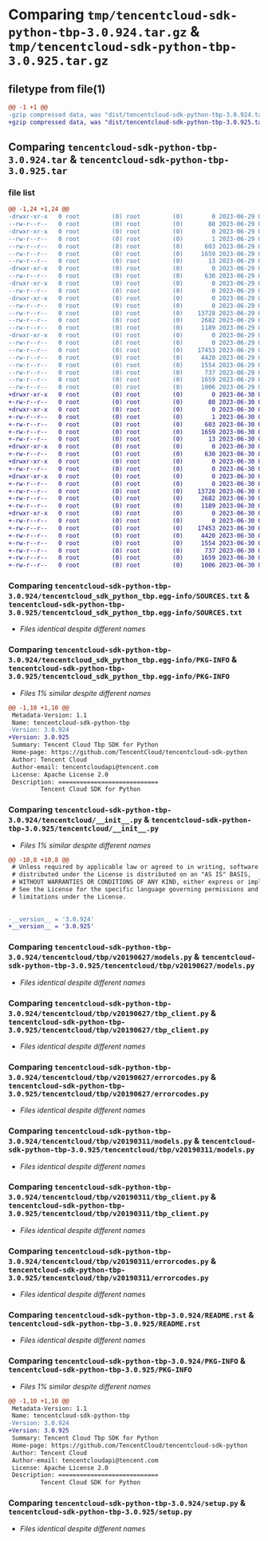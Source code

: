# Comparing `tmp/tencentcloud-sdk-python-tbp-3.0.924.tar.gz` & `tmp/tencentcloud-sdk-python-tbp-3.0.925.tar.gz`

## filetype from file(1)

```diff
@@ -1 +1 @@
-gzip compressed data, was "dist/tencentcloud-sdk-python-tbp-3.0.924.tar", last modified: Thu Jun 29 00:42:40 2023, max compression
+gzip compressed data, was "dist/tencentcloud-sdk-python-tbp-3.0.925.tar", last modified: Fri Jun 30 02:22:18 2023, max compression
```

## Comparing `tencentcloud-sdk-python-tbp-3.0.924.tar` & `tencentcloud-sdk-python-tbp-3.0.925.tar`

### file list

```diff
@@ -1,24 +1,24 @@
-drwxr-xr-x   0 root         (0) root         (0)        0 2023-06-29 00:42:40.000000 tencentcloud-sdk-python-tbp-3.0.924/
--rw-r--r--   0 root         (0) root         (0)       88 2023-06-29 00:42:40.000000 tencentcloud-sdk-python-tbp-3.0.924/setup.cfg
-drwxr-xr-x   0 root         (0) root         (0)        0 2023-06-29 00:42:40.000000 tencentcloud-sdk-python-tbp-3.0.924/tencentcloud_sdk_python_tbp.egg-info/
--rw-r--r--   0 root         (0) root         (0)        1 2023-06-29 00:42:40.000000 tencentcloud-sdk-python-tbp-3.0.924/tencentcloud_sdk_python_tbp.egg-info/dependency_links.txt
--rw-r--r--   0 root         (0) root         (0)      603 2023-06-29 00:42:40.000000 tencentcloud-sdk-python-tbp-3.0.924/tencentcloud_sdk_python_tbp.egg-info/SOURCES.txt
--rw-r--r--   0 root         (0) root         (0)     1659 2023-06-29 00:42:40.000000 tencentcloud-sdk-python-tbp-3.0.924/tencentcloud_sdk_python_tbp.egg-info/PKG-INFO
--rw-r--r--   0 root         (0) root         (0)       13 2023-06-29 00:42:40.000000 tencentcloud-sdk-python-tbp-3.0.924/tencentcloud_sdk_python_tbp.egg-info/top_level.txt
-drwxr-xr-x   0 root         (0) root         (0)        0 2023-06-29 00:42:40.000000 tencentcloud-sdk-python-tbp-3.0.924/tencentcloud/
--rw-r--r--   0 root         (0) root         (0)      630 2023-06-29 00:42:40.000000 tencentcloud-sdk-python-tbp-3.0.924/tencentcloud/__init__.py
-drwxr-xr-x   0 root         (0) root         (0)        0 2023-06-29 00:42:40.000000 tencentcloud-sdk-python-tbp-3.0.924/tencentcloud/tbp/
--rw-r--r--   0 root         (0) root         (0)        0 2023-06-29 00:42:40.000000 tencentcloud-sdk-python-tbp-3.0.924/tencentcloud/tbp/__init__.py
-drwxr-xr-x   0 root         (0) root         (0)        0 2023-06-29 00:42:40.000000 tencentcloud-sdk-python-tbp-3.0.924/tencentcloud/tbp/v20190627/
--rw-r--r--   0 root         (0) root         (0)        0 2023-06-29 00:42:40.000000 tencentcloud-sdk-python-tbp-3.0.924/tencentcloud/tbp/v20190627/__init__.py
--rw-r--r--   0 root         (0) root         (0)    13728 2023-06-29 00:42:40.000000 tencentcloud-sdk-python-tbp-3.0.924/tencentcloud/tbp/v20190627/models.py
--rw-r--r--   0 root         (0) root         (0)     2682 2023-06-29 00:42:40.000000 tencentcloud-sdk-python-tbp-3.0.924/tencentcloud/tbp/v20190627/tbp_client.py
--rw-r--r--   0 root         (0) root         (0)     1189 2023-06-29 00:42:40.000000 tencentcloud-sdk-python-tbp-3.0.924/tencentcloud/tbp/v20190627/errorcodes.py
-drwxr-xr-x   0 root         (0) root         (0)        0 2023-06-29 00:42:40.000000 tencentcloud-sdk-python-tbp-3.0.924/tencentcloud/tbp/v20190311/
--rw-r--r--   0 root         (0) root         (0)        0 2023-06-29 00:42:40.000000 tencentcloud-sdk-python-tbp-3.0.924/tencentcloud/tbp/v20190311/__init__.py
--rw-r--r--   0 root         (0) root         (0)    17453 2023-06-29 00:42:40.000000 tencentcloud-sdk-python-tbp-3.0.924/tencentcloud/tbp/v20190311/models.py
--rw-r--r--   0 root         (0) root         (0)     4420 2023-06-29 00:42:40.000000 tencentcloud-sdk-python-tbp-3.0.924/tencentcloud/tbp/v20190311/tbp_client.py
--rw-r--r--   0 root         (0) root         (0)     1554 2023-06-29 00:42:40.000000 tencentcloud-sdk-python-tbp-3.0.924/tencentcloud/tbp/v20190311/errorcodes.py
--rw-r--r--   0 root         (0) root         (0)      737 2023-06-29 00:42:40.000000 tencentcloud-sdk-python-tbp-3.0.924/README.rst
--rw-r--r--   0 root         (0) root         (0)     1659 2023-06-29 00:42:40.000000 tencentcloud-sdk-python-tbp-3.0.924/PKG-INFO
--rw-r--r--   0 root         (0) root         (0)     1006 2023-06-29 00:42:40.000000 tencentcloud-sdk-python-tbp-3.0.924/setup.py
+drwxr-xr-x   0 root         (0) root         (0)        0 2023-06-30 02:22:18.000000 tencentcloud-sdk-python-tbp-3.0.925/
+-rw-r--r--   0 root         (0) root         (0)       88 2023-06-30 02:22:18.000000 tencentcloud-sdk-python-tbp-3.0.925/setup.cfg
+drwxr-xr-x   0 root         (0) root         (0)        0 2023-06-30 02:22:18.000000 tencentcloud-sdk-python-tbp-3.0.925/tencentcloud_sdk_python_tbp.egg-info/
+-rw-r--r--   0 root         (0) root         (0)        1 2023-06-30 02:22:18.000000 tencentcloud-sdk-python-tbp-3.0.925/tencentcloud_sdk_python_tbp.egg-info/dependency_links.txt
+-rw-r--r--   0 root         (0) root         (0)      603 2023-06-30 02:22:18.000000 tencentcloud-sdk-python-tbp-3.0.925/tencentcloud_sdk_python_tbp.egg-info/SOURCES.txt
+-rw-r--r--   0 root         (0) root         (0)     1659 2023-06-30 02:22:18.000000 tencentcloud-sdk-python-tbp-3.0.925/tencentcloud_sdk_python_tbp.egg-info/PKG-INFO
+-rw-r--r--   0 root         (0) root         (0)       13 2023-06-30 02:22:18.000000 tencentcloud-sdk-python-tbp-3.0.925/tencentcloud_sdk_python_tbp.egg-info/top_level.txt
+drwxr-xr-x   0 root         (0) root         (0)        0 2023-06-30 02:22:18.000000 tencentcloud-sdk-python-tbp-3.0.925/tencentcloud/
+-rw-r--r--   0 root         (0) root         (0)      630 2023-06-30 02:22:18.000000 tencentcloud-sdk-python-tbp-3.0.925/tencentcloud/__init__.py
+drwxr-xr-x   0 root         (0) root         (0)        0 2023-06-30 02:22:18.000000 tencentcloud-sdk-python-tbp-3.0.925/tencentcloud/tbp/
+-rw-r--r--   0 root         (0) root         (0)        0 2023-06-30 02:22:18.000000 tencentcloud-sdk-python-tbp-3.0.925/tencentcloud/tbp/__init__.py
+drwxr-xr-x   0 root         (0) root         (0)        0 2023-06-30 02:22:18.000000 tencentcloud-sdk-python-tbp-3.0.925/tencentcloud/tbp/v20190627/
+-rw-r--r--   0 root         (0) root         (0)        0 2023-06-30 02:22:18.000000 tencentcloud-sdk-python-tbp-3.0.925/tencentcloud/tbp/v20190627/__init__.py
+-rw-r--r--   0 root         (0) root         (0)    13728 2023-06-30 02:22:18.000000 tencentcloud-sdk-python-tbp-3.0.925/tencentcloud/tbp/v20190627/models.py
+-rw-r--r--   0 root         (0) root         (0)     2682 2023-06-30 02:22:18.000000 tencentcloud-sdk-python-tbp-3.0.925/tencentcloud/tbp/v20190627/tbp_client.py
+-rw-r--r--   0 root         (0) root         (0)     1189 2023-06-30 02:22:18.000000 tencentcloud-sdk-python-tbp-3.0.925/tencentcloud/tbp/v20190627/errorcodes.py
+drwxr-xr-x   0 root         (0) root         (0)        0 2023-06-30 02:22:18.000000 tencentcloud-sdk-python-tbp-3.0.925/tencentcloud/tbp/v20190311/
+-rw-r--r--   0 root         (0) root         (0)        0 2023-06-30 02:22:18.000000 tencentcloud-sdk-python-tbp-3.0.925/tencentcloud/tbp/v20190311/__init__.py
+-rw-r--r--   0 root         (0) root         (0)    17453 2023-06-30 02:22:18.000000 tencentcloud-sdk-python-tbp-3.0.925/tencentcloud/tbp/v20190311/models.py
+-rw-r--r--   0 root         (0) root         (0)     4420 2023-06-30 02:22:18.000000 tencentcloud-sdk-python-tbp-3.0.925/tencentcloud/tbp/v20190311/tbp_client.py
+-rw-r--r--   0 root         (0) root         (0)     1554 2023-06-30 02:22:18.000000 tencentcloud-sdk-python-tbp-3.0.925/tencentcloud/tbp/v20190311/errorcodes.py
+-rw-r--r--   0 root         (0) root         (0)      737 2023-06-30 02:22:18.000000 tencentcloud-sdk-python-tbp-3.0.925/README.rst
+-rw-r--r--   0 root         (0) root         (0)     1659 2023-06-30 02:22:18.000000 tencentcloud-sdk-python-tbp-3.0.925/PKG-INFO
+-rw-r--r--   0 root         (0) root         (0)     1006 2023-06-30 02:22:18.000000 tencentcloud-sdk-python-tbp-3.0.925/setup.py
```

### Comparing `tencentcloud-sdk-python-tbp-3.0.924/tencentcloud_sdk_python_tbp.egg-info/SOURCES.txt` & `tencentcloud-sdk-python-tbp-3.0.925/tencentcloud_sdk_python_tbp.egg-info/SOURCES.txt`

 * *Files identical despite different names*

### Comparing `tencentcloud-sdk-python-tbp-3.0.924/tencentcloud_sdk_python_tbp.egg-info/PKG-INFO` & `tencentcloud-sdk-python-tbp-3.0.925/tencentcloud_sdk_python_tbp.egg-info/PKG-INFO`

 * *Files 1% similar despite different names*

```diff
@@ -1,10 +1,10 @@
 Metadata-Version: 1.1
 Name: tencentcloud-sdk-python-tbp
-Version: 3.0.924
+Version: 3.0.925
 Summary: Tencent Cloud Tbp SDK for Python
 Home-page: https://github.com/TencentCloud/tencentcloud-sdk-python
 Author: Tencent Cloud
 Author-email: tencentcloudapi@tencent.com
 License: Apache License 2.0
 Description: ============================
         Tencent Cloud SDK for Python
```

### Comparing `tencentcloud-sdk-python-tbp-3.0.924/tencentcloud/__init__.py` & `tencentcloud-sdk-python-tbp-3.0.925/tencentcloud/__init__.py`

 * *Files 1% similar despite different names*

```diff
@@ -10,8 +10,8 @@
 # Unless required by applicable law or agreed to in writing, software
 # distributed under the License is distributed on an "AS IS" BASIS,
 # WITHOUT WARRANTIES OR CONDITIONS OF ANY KIND, either express or implied.
 # See the License for the specific language governing permissions and
 # limitations under the License.
 
 
-__version__ = '3.0.924'
+__version__ = '3.0.925'
```

### Comparing `tencentcloud-sdk-python-tbp-3.0.924/tencentcloud/tbp/v20190627/models.py` & `tencentcloud-sdk-python-tbp-3.0.925/tencentcloud/tbp/v20190627/models.py`

 * *Files identical despite different names*

### Comparing `tencentcloud-sdk-python-tbp-3.0.924/tencentcloud/tbp/v20190627/tbp_client.py` & `tencentcloud-sdk-python-tbp-3.0.925/tencentcloud/tbp/v20190627/tbp_client.py`

 * *Files identical despite different names*

### Comparing `tencentcloud-sdk-python-tbp-3.0.924/tencentcloud/tbp/v20190627/errorcodes.py` & `tencentcloud-sdk-python-tbp-3.0.925/tencentcloud/tbp/v20190627/errorcodes.py`

 * *Files identical despite different names*

### Comparing `tencentcloud-sdk-python-tbp-3.0.924/tencentcloud/tbp/v20190311/models.py` & `tencentcloud-sdk-python-tbp-3.0.925/tencentcloud/tbp/v20190311/models.py`

 * *Files identical despite different names*

### Comparing `tencentcloud-sdk-python-tbp-3.0.924/tencentcloud/tbp/v20190311/tbp_client.py` & `tencentcloud-sdk-python-tbp-3.0.925/tencentcloud/tbp/v20190311/tbp_client.py`

 * *Files identical despite different names*

### Comparing `tencentcloud-sdk-python-tbp-3.0.924/tencentcloud/tbp/v20190311/errorcodes.py` & `tencentcloud-sdk-python-tbp-3.0.925/tencentcloud/tbp/v20190311/errorcodes.py`

 * *Files identical despite different names*

### Comparing `tencentcloud-sdk-python-tbp-3.0.924/README.rst` & `tencentcloud-sdk-python-tbp-3.0.925/README.rst`

 * *Files identical despite different names*

### Comparing `tencentcloud-sdk-python-tbp-3.0.924/PKG-INFO` & `tencentcloud-sdk-python-tbp-3.0.925/PKG-INFO`

 * *Files 1% similar despite different names*

```diff
@@ -1,10 +1,10 @@
 Metadata-Version: 1.1
 Name: tencentcloud-sdk-python-tbp
-Version: 3.0.924
+Version: 3.0.925
 Summary: Tencent Cloud Tbp SDK for Python
 Home-page: https://github.com/TencentCloud/tencentcloud-sdk-python
 Author: Tencent Cloud
 Author-email: tencentcloudapi@tencent.com
 License: Apache License 2.0
 Description: ============================
         Tencent Cloud SDK for Python
```

### Comparing `tencentcloud-sdk-python-tbp-3.0.924/setup.py` & `tencentcloud-sdk-python-tbp-3.0.925/setup.py`

 * *Files identical despite different names*

